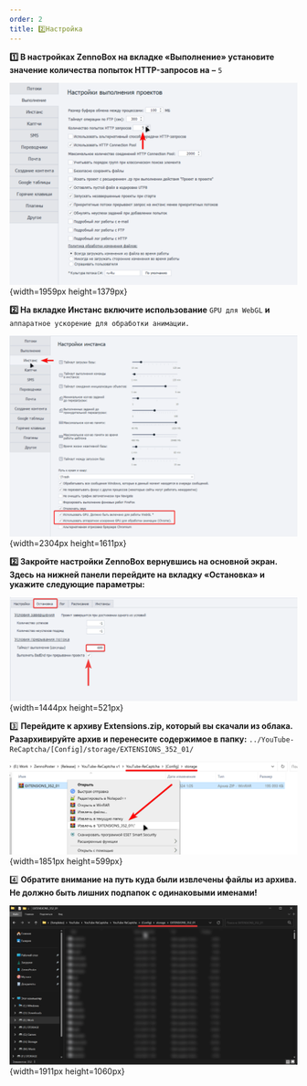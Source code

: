 ```yaml
---
order: 2
title: 2️⃣Настройка
---
```


**1️⃣ В настройках ZennoBox на вкладке «Выполнение» установите значение количества попыток HTTP-запросов на** **–** `5`

![](./ustanovka-5-2.png){width=1959px height=1379px}



**2️⃣ На вкладке Инстанс включите использование** `GPU для WebGL` **и** `аппаратное ускорение для обработки анимации.`

![](./ustanovka-6-2.png){width=2304px height=1611px}



**2️⃣ Закройте настройки ZennoBox вернувшись на основной экран. Здесь на нижней панели перейдите на вкладку «Остановка» и укажите следующие параметры:**

![](./setup-2.png){width=1444px height=521px}



3️⃣ **Перейдите к архиву Extensions.zip, который вы скачали из облака. Разархивируйте архив и перенесите содержимое в папку:** `../YouTube-ReCaptcha/[Config]/storage/EXTENSIONS_352_01/`

![](./ustanovka-7-2.png){width=1851px height=599px}



4️⃣ **Обратите внимание на путь куда были извлечены файлы из архива. Не должно быть лишних подпапок с одинаковыми именами!**

![](./setup.png){width=1911px height=1060px}